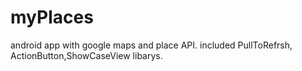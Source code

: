 # myPlaces
android app with google maps and place API. included PullToRefrsh, ActionButton,ShowCaseView libarys.
